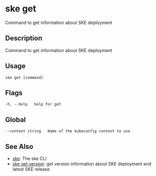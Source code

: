 # ske get
Command to get information about SKE deployment

## Description
Command to get information about SKE deployment

## Usage
```
ske get [command]
```


## Flags
```
-h, --help   help for get
```

## Global
```
--context string   Name of the kubeconfig context to use
```

## See Also

* [ske](/ske/ske-cli/reference/ske): The ske CLI
* [ske get version](/ske/ske-cli/reference/ske-get-version): get version information about SKE deployment and latest SKE release
